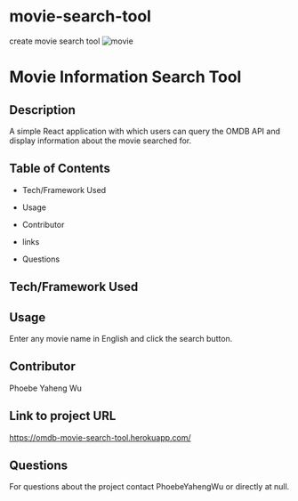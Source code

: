 # movie-search-tool
create movie search tool
![movie](https://user-images.githubusercontent.com/52837649/86200377-7853cd80-bb2a-11ea-9393-0a7147613897.gif)


# Movie Information Search Tool

## Description
A simple React application with which users can query the OMDB API and display information about the movie searched for.

## Table of Contents

* Tech/Framework Used

* Usage

* Contributor

* links

* Questions


## Tech/Framework Used


## Usage
Enter any movie name in English and click the search button.

## Contributor
Phoebe Yaheng Wu


## Link to project URL
https://omdb-movie-search-tool.herokuapp.com/


## Questions

For questions about the project contact PhoebeYahengWu or directly at null.
